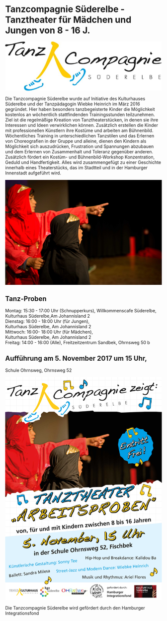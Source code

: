 # Tanzcompagnie Süderelbe - Tanztheater für Mädchen und Jungen von 8 - 16 J. 

![](/img/Logo_Tanz_Compagnie_Final.jpg)

Die Tanzcompagnie Süderelbe wurde auf Initiative des Kulturhauses Süderelbe und der Tanzpädagogin Wiebke Heinrich 
im März 2016 gegründet. Hier haben besonders tanzbegeisterte Kinder die Möglichkeit kostenlos an wöchentlich stattfindenden 
Trainingsstunden teilzunehmen. Ziel ist die regelmäßige Kreation von Tanztheaterstücken, in denen sie ihre Interessen 
und Ideen verwirklichen können. Zusätzlich erstellen die Kinder mit professionellen Künstlern ihre Kostüme und arbeiten 
am Bühnenbild. Wöchentliches Training in unterschiedlichen Tanzstilen und das Erlernen von Choreografien in der Gruppe
und alleine, dienen den Kindern als Möglichkeit sich auszudrücken, Frustration und Spannungen abzubauen und dem Erlernen
von Zusammenhalt und Toleranz gegenüber anderen. Zusätzlich fördert ein Kostüm- und Bühnenbild-Workshop Konzentration, 
Geduld und Handfertigkeit. Alles wird zusammengefügt zu einer Geschichte innerhalb eines Theaterstücks,
das im Stadtteil und in der Hamburger Innenstadt aufgeführt wird.

![](/img/Tanzcompagnie_17.jpg)

## Tanz-Proben
Montag: 15:30 - 17:00 Uhr (Schnupperkurs), Willkommenscafe Süderelbe,  
Kulturhaus Süderelbe,Am Johannisland 2    
Dienstag: 16:00 - 18:00 Uhr (für Jungen),  
Kulturhaus Süderelbe, Am Johannisland 2    
Mittwoch: 16:00- 18:00 Uhr (für Mädchen),  
Kulturhaus Süderelbe, Am Johannisland 2    
Freitag: 14:00 - 16:00 (Alle), 
Freitzeitzentrum Sandbek, Ohrnsweg 50 b   

## Aufführung am 5. November 2017 um 15 Uhr,   
Schule Ohrnsweg, Ohrnsweg  52

![](/img/Tanzcompagnie_plakat.jpg)

Die Tanzcompagnie Süderelbe wird gefördert durch den Hamburger Integrationsfond

